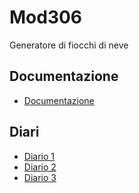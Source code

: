 # Mod306
Generatore di fiocchi di neve

## Documentazione
- [Documentazione](Documentazione.md)

## Diari
- [Diario 1](Diari/JONMUE_FioccoDiNeve_2019-09-06.md)
- [Diario 2](Diari/JONMUE_FioccoDiNeve_2019-09-13.md)
- [Diario 3](Diari/JONMUE_FioccoDiNeve_2019-09-20.md)
